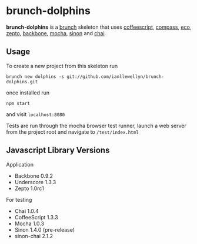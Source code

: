 # brunch-dolphins

**brunch-dolphins** is a [brunch](http://brunch.io) skeleton that uses [coffeescript](http://coffeescript.org/), [compass](http://compass-style.org/), [eco](https://github.com/sstephenson/eco/), [zepto](http://zeptojs.com/), [backbone](http://backbonejs.org/), [mocha](https://mochajs.org/), [sinon](http://sinonjs.org/) and [chai](http://chaijs.com/).

## Usage

To create a new project from this skeleton run

	brunch new dolphins -s git://github.com/ianllewellyn/brunch-dolphins.git

once installed run

	npm start

and visit `localhost:8080`

Tests are run through the mocha browser test runner, launch a web server from the project root and navigate to `/test/index.html`

## Javascript Library Versions

Application

* Backbone 0.9.2
* Underscore 1.3.3
* Zepto 1.0rc1

For testing

* Chai 1.0.4
* CoffeeScript 1.3.3
* Mocha 1.0.3
* Sinon 1.4.0 (pre-release)
* sinon-chai 2.1.2
